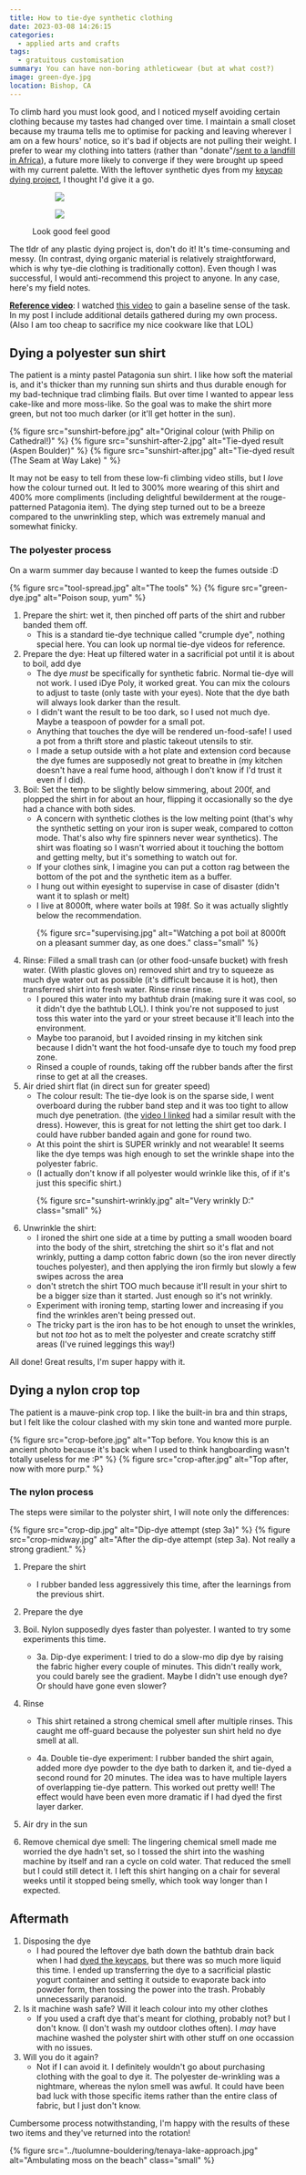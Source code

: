 ```yaml
---
title: How to tie-dye synthetic clothing
date: 2023-03-08 14:26:15
categories:
  - applied arts and crafts
tags:
  - gratuitous customisation
summary: You can have non-boring athleticwear (but at what cost?)
image: green-dye.jpg
location: Bishop, CA
---
```


To climb hard you must look good, and I noticed myself avoiding certain clothing because my tastes had changed over time. I maintain a small closet because my trauma tells me to optimise for packing and leaving wherever I am on a few hours' notice, so it's bad if objects are not pulling their weight. I prefer to wear my clothing into tatters (rather than "donate"/[sent to a landfill in Africa](https://www.abc.net.au/news/2021-08-12/fast-fashion-turning-parts-ghana-into-toxic-landfill/100358702)), a future more likely to converge if they were brought up speed with my current palette. With the leftover synthetic dyes from my [keycap dying project](../how-to-dye-keycaps/), I thought I'd give it a go.

<figure>
<div class="photos">
<figure><img src="look-good-feel-good.jpg" /></figure>
<figure><img src="look-good-feel-good-2.jpg" /></figure>
</div>
<figcaption>
Look good feel good
</figcaption>
</figure>

The tldr of any plastic dying project is, don't do it! It's time-consuming and messy. (In contrast, dying organic material is relatively straightforward, which is why tye-die clothing is traditionally cotton). Even though I was successful, I would anti-recommend this project to anyone. In any case, here's my field notes.

<a href="#reference-video" id="reference-video">

**Reference video**</a>: I watched [this video](https://www.youtube.com/watch?v=01jeVQwXE8A) to gain a baseline sense of the task. In my post I include additional details gathered during my own process. (Also I am too cheap to sacrifice my nice cookware like that LOL)


## Dying a polyester sun shirt

The patient is a minty pastel Patagonia sun shirt. I like how soft the material is, and it's thicker than my running sun shirts and thus durable enough for my bad-technique trad climbing flails. But over time I wanted to appear less cake-like and more moss-like. So the goal was to make the shirt more green, but not too much darker (or it'll get hotter in the sun).

<div class="photos">
{% figure src="sunshirt-before.jpg" alt="Original colour (with Philip on Cathedral!)" %}
{% figure src="sunshirt-after-2.jpg" alt="Tie-dyed result (Aspen Boulder)" %}
{% figure src="sunshirt-after.jpg" alt="Tie-dyed result (The Seam at Way Lake) " %}
</div>

It may not be easy to tell from these low-fi climbing video stills, but I _love_ how the colour turned out. It led to 300% more wearing of this shirt and 400% more compliments (including delightful bewilderment at the rouge-patterned Patagonia item). The dying step turned out to be a breeze compared to the unwrinkling step, which was extremely manual and somewhat finicky.

### The polyester process 

On a warm summer day because I wanted to keep the fumes outside :D

<div class="photos">
{% figure src="tool-spread.jpg" alt="The tools" %}
{% figure src="green-dye.jpg" alt="Poison soup, yum" %}
</div>

1. Prepare the shirt: wet it, then pinched off parts of the shirt and rubber banded them off. 
   - This is a standard tie-dye technique called "crumple dye", nothing special here. You can look up normal tie-dye videos for reference.
2. Prepare the dye: Heat up filtered water in a sacrificial pot until it is about to boil, add dye
   - The dye _must_ be specifically for synthetic fabric. Normal tie-dye will not work. I used iDye Poly, it worked great. You can mix the colours to adjust to taste (only taste with your eyes). Note that the dye bath will always look darker than the result.
   - I didn't want the result to be too dark, so I used not much dye. Maybe a teaspoon of powder for a small pot.
   - Anything that touches the dye will be rendered un-food-safe! I used a pot from a thrift store and plastic takeout utensils to stir. 
   - I made a setup outside with a hot plate and extension cord because the dye fumes are supposedly not great to breathe in (my kitchen doesn't have a real fume hood, although I don't know if I'd trust it even if I did). 
3. Boil: Set the temp to be slightly below simmering, about 200f, and plopped the shirt in for about an hour, flipping it occasionally so the dye had a chance with both sides. 
   - A concern with synthetic clothes is the low melting point (that's why the synthetic setting on your iron is super weak, compared to cotton mode. That's also why fire spinners never wear synthetics). The shirt was floating so I wasn't worried about it touching the bottom and getting melty, but it's something to watch out for. 
   - If your clothes sink, I imagine you can put a cotton rag between the bottom of the pot and the synthetic item as a buffer.
   - I hung out within eyesight to supervise in case of disaster (didn't want it to splash or melt)
   - I live at 8000ft, where water boils at 198f. So it was actually slightly below the recommendation.
        <p>{% figure src="supervising.jpg" alt="Watching a pot boil at 8000ft on a pleasant summer day, as one does." class="small" %}<p/>
4. Rinse: Filled a small trash can (or other food-unsafe bucket) with fresh water. (With plastic gloves on) removed shirt and try to squeeze as much dye water out as possible (it's difficult because it is hot), then transferred shirt into fresh water. Rinse rinse rinse. 
   - I poured this water into my bathtub drain (making sure it was cool, so it didn't dye the bathtub LOL). I think you're not supposed to just toss this water into the yard or your street because it'll leach into the environment.
   - Maybe too paranoid, but I avoided rinsing in my kitchen sink because I didn't want the hot food-unsafe dye to touch my food prep zone.  
   - Rinsed a couple of rounds, taking off the rubber bands after the first rinse to get at all the creases. 
5. Air dried shirt flat (in direct sun for greater speed)
   - The colour result: The tie-dye look is on the sparse side, I went overboard during the rubber band step and it was too tight to allow much dye penetration. (the [video I linked](#reference-video) had a similar result with the dress). However, this is great for not letting the shirt get too dark. I could have rubber banded again and gone for round two.
   - At this point the shirt is SUPER wrinkly and not wearable! It seems like the dye temps was high enough to set the wrinkle shape into the polyester fabric. 
   - (I actually don't know if all polyester would wrinkle like this, of if it's just this specific shirt.)
        <p>{% figure src="sunshirt-wrinkly.jpg" alt="Very wrinkly D:" class="small" %}</p>
6. Unwrinkle the shirt: 
   -  I ironed the shirt one side at a time by putting a small wooden board into the body of the shirt, stretching the shirt so it's flat and not wrinkly, putting a damp cotton fabric down (so the iron never directly touches polyester), and then applying the iron firmly but slowly a few swipes across the area
   -  don't stretch the shirt TOO much because it'll result in your shirt to be a bigger size than it started. Just enough so it's not wrinkly.
   -  Experiment with ironing temp, starting lower and increasing if you find the wrinkles aren't being pressed out. 
   -  The tricky part is the iron has to be hot enough to unset the wrinkles, but not _too_ hot as to melt the polyester and create scratchy stiff areas (I've ruined leggings this way!)

All done! Great results, I'm super happy with it.

## Dying a nylon crop top

The patient is a mauve-pink crop top. I like the built-in bra and thin straps, but I felt like the colour clashed with my skin tone and wanted more purple.

<div class="photos">
{% figure src="crop-before.jpg" alt="Top before. You know this is an ancient photo because it's back when I used to think hangboarding wasn't totally useless for me :P" %}
{% figure src="crop-after.jpg" alt="Top after, now with more purp." %}
</div>

### The nylon process 

The steps were similar to the polyster shirt, I will note only the differences:

<div class="photos">
{% figure src="crop-dip.jpg" alt="Dip-dye attempt (step 3a)" %}
{% figure src="crop-midway.jpg" alt="After the dip-dye attempt (step 3a). Not really a strong gradient." %}
</div>

1. Prepare the shirt
   - I rubber banded less aggressively this time, after the learnings from the previous shirt.
2. Prepare the dye
3. Boil. Nylon supposedly dyes faster than polyester. I wanted to try some experiments this time.

    - 3a. Dip-dye experiment: I tried to do a slow-mo dip dye by raising the fabric higher every couple of minutes. This didn't really work, you could barely see the gradient. Maybe I didn't use enough dye? Or should have gone even slower?

4. Rinse
   - This shirt retained a strong chemical smell after multiple rinses. This caught me off-guard because the polyester sun shirt held no dye smell at all. 

    - 4a. Double tie-dye experiment: I rubber banded the shirt again, added more dye powder to the dye bath to darken it, and tie-dyed a second round for 20 minutes. The idea was to have multiple layers of overlapping tie-dye pattern. This worked out pretty well! The effect would have been even more dramatic if I had dyed the first layer darker.
5. Air dry in the sun
6. Remove chemical dye smell: The lingering chemical smell made me worried the dye hadn't set, so I tossed the shirt into the washing machine by itself and ran a cycle on cold water. That reduced the smell but I could still detect it. I left this shirt hanging on a chair for several weeks until it stopped being smelly, which took way longer than I expected.

## Aftermath

1. Disposing the dye
   - I had poured the leftover dye bath down the bathtub drain back when I had [dyed the keycaps](../how-to-dye-keycaps/), but there was so much more liquid this time. I ended up transferring the dye to a sacrificial plastic yogurt container and setting it outside to evaporate back into powder form, then tossing the power into the trash. Probably unnecessarily paranoid.
2. Is it machine wash safe? Will it leach colour into my other clothes
   - If you used a craft dye that's meant for clothing, probably not? but I don't know. (I don't wash my outdoor clothes often). I *may* have machine washed the polyster shirt with other stuff on one occassion with no issues.
3. Will you do it again?
   - Not if I can avoid it. I definitely wouldn't go about purchasing clothing with the goal to dye it. The polyester de-wrinkling was a nightmare, whereas the nylon smell was awful. It could have been bad luck with those specific items rather than the entire class of fabric, but I just don't know.

Cumbersome process notwithstanding, I'm happy with the results of these two items and they've returned into the rotation!

{% figure src="../tuolumne-bouldering/tenaya-lake-approach.jpg" alt="Ambulating moss on the beach" class="small" %}